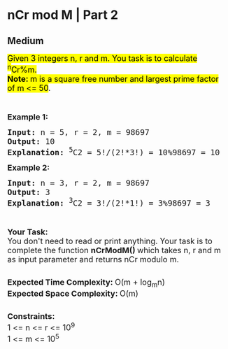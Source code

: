 # nCr mod M | Part 2
## Medium 
<div class="problem-statement">
                <p></p><p><span style="font-size:18px"><mark data-markjs="true" class="gotoWis" data-id="1">Given 3&nbsp;integers n, r and m. You task is to calculate </mark><sup><mark data-markjs="true" class="gotoWis" data-id="1">n</mark></sup><mark data-markjs="true" class="gotoWis" data-id="1">Cr%m.</mark><br><mark data-markjs="true" class="gotoWis" data-id="1">
</mark><strong><mark data-markjs="true" class="gotoWis" data-id="1">Note:&nbsp;</mark></strong><mark data-markjs="true" class="gotoWis" data-id="1">m is a square free number and largest prime factor of m &lt;= 50</mark>.</span></p>

<p>&nbsp;</p>

<p><span style="font-size:18px"><strong>Example 1:</strong></span></p>

<pre><span style="font-size:18px"><strong>Input: </strong>n = 5, r = 2, m = 98697
<strong>Output: </strong>10
<strong>Explanation: </strong><sup>5</sup>C2 = 5!/(2!*3!) = 10%98697 = 10
</span></pre>

<p><span style="font-size:18px"><strong>Example 2:</strong></span></p>

<pre><span style="font-size:18px"><strong>Input: </strong>n = 3, r = 2, m = 98697
<strong>Output: </strong>3
<strong>Explanation: </strong><sup>3</sup>C2 = 3!/(2!*1!) = 3%98697 = 3
</span></pre>

<p>&nbsp;</p>

<p><span style="font-size:18px"><strong>Your Task:</strong><br>
You don't need to read or print anything. Your task is to complete the function&nbsp;<strong>nCrModM()&nbsp;</strong>which takes n, r and m as input parameter and returns nCr modulo m.</span><br>
&nbsp;</p>

<p><span style="font-size:18px"><strong>Expected Time Complexity:&nbsp;</strong>O(m +&nbsp;log<sub>m</sub>n)&nbsp;<br>
<strong>Expected Space Complexity:&nbsp;</strong>O(m)</span><br>
&nbsp;</p>

<p><span style="font-size:18px"><strong>Constraints:</strong><br>
1 &lt;= n &lt;= r &lt;= 10<sup>9</sup><br>
1 &lt;= m &lt;= 10<sup>5</sup></span></p>
 <p></p>
            </div>